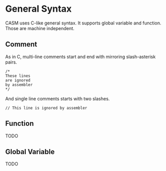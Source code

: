 General Syntax
==============

CASM uses C-like general syntax. It supports global variable and function.
Those are machine independent.

Comment
-------

As in C, multi-line comments start and end with mirroring slash-asterisk pairs.

```
/*
These lines
are ignored
by assembler
*/
```

And single line comments starts with two slashes.

```
// This line is ignored by assembler
```

Function
--------

TODO

Global Variable
---------------

TODO
